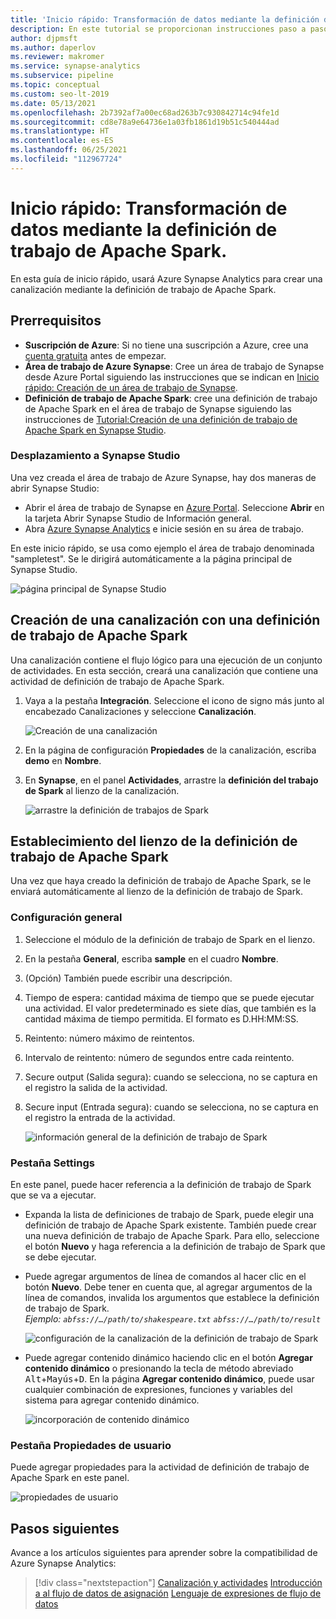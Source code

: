```yaml
---
title: 'Inicio rápido: Transformación de datos mediante la definición de trabajo de Apache Spark'
description: En este tutorial se proporcionan instrucciones paso a paso para usar Azure Synapse Analytics con el objetivo de transformar los datos con la definición de trabajo de Apache Spark.
author: djpmsft
ms.author: daperlov
ms.reviewer: makromer
ms.service: synapse-analytics
ms.subservice: pipeline
ms.topic: conceptual
ms.custom: seo-lt-2019
ms.date: 05/13/2021
ms.openlocfilehash: 2b7392af7a00ec68ad263b7c930842714c94fe1d
ms.sourcegitcommit: cd8e78a9e64736e1a03fb1861d19b51c540444ad
ms.translationtype: HT
ms.contentlocale: es-ES
ms.lasthandoff: 06/25/2021
ms.locfileid: "112967724"
---
```

# <a name="quickstart-transform-data-using-apache-spark-job-definition"></a>Inicio rápido: Transformación de datos mediante la definición de trabajo de Apache Spark.

En esta guía de inicio rápido, usará Azure Synapse Analytics para crear una canalización mediante la definición de trabajo de Apache Spark.

## <a name="prerequisites"></a>Prerrequisitos

* **Suscripción de Azure**: Si no tiene una suscripción a Azure, cree una [cuenta gratuita](https://azure.microsoft.com/free/) antes de empezar.
* **Área de trabajo de Azure Synapse**: Cree un área de trabajo de Synapse desde Azure Portal siguiendo las instrucciones que se indican en [Inicio rápido: Creación de un área de trabajo de Synapse](quickstart-create-workspace.md).
* **Definición de trabajo de Apache Spark**: cree una definición de trabajo de Apache Spark en el área de trabajo de Synapse siguiendo las instrucciones de [Tutorial:Creación de una definición de trabajo de Apache Spark en Synapse Studio](spark/apache-spark-job-definitions.md).


### <a name="navigate-to-the-synapse-studio"></a>Desplazamiento a Synapse Studio

Una vez creada el área de trabajo de Azure Synapse, hay dos maneras de abrir Synapse Studio:

* Abrir el área de trabajo de Synapse en [Azure Portal](https://ms.portal.azure.com/#home). Seleccione **Abrir** en la tarjeta Abrir Synapse Studio de Información general.
* Abra [Azure Synapse Analytics](https://web.azuresynapse.net/) e inicie sesión en su área de trabajo.

En este inicio rápido, se usa como ejemplo el área de trabajo denominada "sampletest". Se le dirigirá automáticamente a la página principal de Synapse Studio.

![página principal de Synapse Studio](media/quickstart-transform-data-using-spark-job-definition/synapse-studio-home.png)

## <a name="create-a-pipeline-with-an-apache-spark-job-definition"></a>Creación de una canalización con una definición de trabajo de Apache Spark

Una canalización contiene el flujo lógico para una ejecución de un conjunto de actividades. En esta sección, creará una canalización que contiene una actividad de definición de trabajo de Apache Spark.

1. Vaya a la pestaña **Integración**. Seleccione el icono de signo más junto al encabezado Canalizaciones y seleccione **Canalización**.

     ![Creación de una canalización](media/doc-common-process/new-pipeline.png)

2. En la página de configuración **Propiedades** de la canalización, escriba **demo** en **Nombre**.

3. En **Synapse**, en el panel **Actividades**, arrastre la **definición del trabajo de Spark** al lienzo de la canalización.

     ![arrastre la definición de trabajos de Spark](media/quickstart-transform-data-using-spark-job-definition/drag-spark-job-definition.png)


## <a name="set-apache-spark-job-definition-canvas"></a>Establecimiento del lienzo de la definición de trabajo de Apache Spark

Una vez que haya creado la definición de trabajo de Apache Spark, se le enviará automáticamente al lienzo de la definición de trabajo de Spark.

### <a name="general-settings"></a>Configuración general

1. Seleccione el módulo de la definición de trabajo de Spark en el lienzo.

2. En la pestaña **General**, escriba **sample** en el cuadro **Nombre**.

3. (Opción) También puede escribir una descripción.

4. Tiempo de espera: cantidad máxima de tiempo que se puede ejecutar una actividad. El valor predeterminado es siete días, que también es la cantidad máxima de tiempo permitida. El formato es D.HH:MM:SS.

5. Reintento: número máximo de reintentos.

6. Intervalo de reintento: número de segundos entre cada reintento.

7. Secure output (Salida segura): cuando se selecciona, no se captura en el registro la salida de la actividad.

8. Secure input (Entrada segura): cuando se selecciona, no se captura en el registro la entrada de la actividad.

     ![información general de la definición de trabajo de Spark](media/quickstart-transform-data-using-spark-job-definition/spark-job-definition-general.png)

### <a name="settings-tab"></a>Pestaña Settings 

En este panel, puede hacer referencia a la definición de trabajo de Spark que se va a ejecutar.

* Expanda la lista de definiciones de trabajo de Spark, puede elegir una definición de trabajo de Apache Spark existente. También puede crear una nueva definición de trabajo de Apache Spark. Para ello, seleccione el botón **Nuevo** y haga referencia a la definición de trabajo de Spark que se debe ejecutar.

* Puede agregar argumentos de línea de comandos al hacer clic en el botón **Nuevo**. Debe tener en cuenta que, al agregar argumentos de la línea de comandos, invalida los argumentos que establece la definición de trabajo de Spark. <br> *Ejemplo: `abfss://…/path/to/shakespeare.txt` `abfss://…/path/to/result`* <br>

     ![configuración de la canalización de la definición de trabajo de Spark](media/quickstart-transform-data-using-spark-job-definition/spark-job-definition-pipline-settings.png)

* Puede agregar contenido dinámico haciendo clic en el botón **Agregar contenido dinámico** o presionando la tecla de método abreviado <kbd>Alt</kbd>+<kbd>Mayús</kbd>+<kbd>D</kbd>. En la página **Agregar contenido dinámico**, puede usar cualquier combinación de expresiones, funciones y variables del sistema para agregar contenido dinámico.

     ![incorporación de contenido dinámico](media/quickstart-transform-data-using-spark-job-definition/add-dynamic-content.png)

### <a name="user-properties-tab"></a>Pestaña Propiedades de usuario

Puede agregar propiedades para la actividad de definición de trabajo de Apache Spark en este panel.

![propiedades de usuario](media/quickstart-transform-data-using-spark-job-definition/user-properties.png)

## <a name="next-steps"></a>Pasos siguientes

Avance a los artículos siguientes para aprender sobre la compatibilidad de Azure Synapse Analytics:

> [!div class="nextstepaction"]
> [Canalización y actividades](../data-factory/concepts-pipelines-activities.md?bc=%2fazure%2fsynapse-analytics%2fbreadcrumb%2ftoc.json&toc=%2fazure%2fsynapse-analytics%2ftoc.json)
> [Introducción a al flujo de datos de asignación](../data-factory/concepts-data-flow-overview.md?bc=%2fazure%2fsynapse-analytics%2fbreadcrumb%2ftoc.json&toc=%2fazure%2fsynapse-analytics%2ftoc.json)
> [Lenguaje de expresiones de flujo de datos](../data-factory/data-flow-expression-functions.md?bc=%2fazure%2fsynapse-analytics%2fbreadcrumb%2ftoc.json&toc=%2fazure%2fsynapse-analytics%2ftoc.json)

